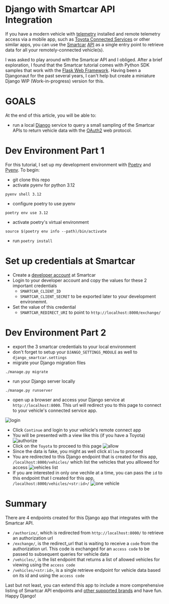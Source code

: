 # Django with Smartcar API Integration

If you have a modern vehicle with [telemetry](https://en.wikipedia.org/wiki/Telemetry) installed and remote telemetry access via a mobile app, such as [Toyota Connected Services](https://www.toyota.com/connected-services/) or other similar apps, you can use the [Smartcar](http://smartcar.com) [API](https://github.com/smartcar/python-sdk/tree/master) as a single entry point to retrieve data
for all your remotely-connected vehicle(s).

I was asked to play around with the Smartcar API and I obliged. After a brief exploration, I found
that the Smartcar tutorial comes with Python SDK samples that work with the [Flask Web Framework](https://flask.palletsprojects.com/en/3.0.x/).  Having been a Djangonaut for the past several years, I can't help but create a miniature Django WIP (Work-in-progress) version for this.

# GOALS
At the end of this article, you will be able to:
- run a local [Django](http://djangoproject.com) service to query a small sampling of the Smartcar APIs to return vehicle data with the [OAuth2](https://testdriven.io/blog/oauth-python/) web protocol.

# Dev Environment Part 1
For this tutorial, I set up my development environment with [Poetry](https://python-poetry.org/docs/) and [Pyenv](https://github.com/pyenv).
To begin:

- git clone this repo
- activate pyenv for python 3.12
```
pyenv shell 3.12
```
- configure poetry to use pyenv
```
poetry env use 3.12
```
- activate poetry's virtual environment
```
source $(poetry env info --path)/bin/activate
```
- run `poetry install`

# Set up credentials at Smartcar
- Create a [developer account](https://dashboard.smartcar.com/signup) at Smartcar
- Login to your developer account and copy the values for these 2 important credentials
   - `SMARTCAR_CLIENT_ID`
   - `SMARTCAR_CLIENT_SECRET`
to be exported later to your development environemnt.
- Set the value of this credential 
   - `SMARTCAR_REDIRECT_URI`
   to point to `http://localhost:8000/exchange/`

# Dev Environment Part 2
- export the 3 smartcar credentials to your local environment
- don't forget to setup your `DJANGO_SETTINGS_MODULE` as well to `django_smartcar.settings`
- migrate your Django migration files
```
./manage.py migrate
```
- run your Django server locally
```
./manage.py runserver
```
- open up a browser and access your Django service at `http://localhost:8000`. This url will redirect you to this page to connect to your vehicle's connected service app.

![login](https://i.postimg.cc/L4xb3HvF/2024-07-07-15-53-39.jpg)
- Click `Continue` and login to your vehicle's remote connect app
- You will be presented with a view like this (if you have a Toyota)
![authorize](https://i.postimg.cc/mgr0CP79/2024-07-07-15-57-20.jpg)
- Click on the `Toyota` to proceed to this page
![allow](https://i.postimg.cc/cJcy1k6Z/2024-07-07-16-02-35.jpg)
- Since the data is fake, you might as well click `Allow` to proceed
- You are redirected to this Django endpoint that is created for this app, `/localhost:8000/vehicles/` which list the vehicles that you alllowed for access
![vehicles list](https://i.postimg.cc/MGbDKSGG/2024-07-07-16-08-39.jpg)
- If you are interested in only one vechile at a time, you can pass the `id` to this endpoint that I created for this app, `/localhost:8000/vehicles/<str:id>/`
![one vehicle](https://i.postimg.cc/D0qjsXvq/2024-07-07-16-11-56.jpg)

# Summary
There are 4 endpoints created for this Django app that integrates with the Smartcar API.
- `/authorize/`, which is redirected from `http://localhost:8000/` to retrieve an authorization url
- `/exchange/`,  is the redirect_url that is waiting to receive a `code` from the authorization url. This code is exchanged for an `access code` to be passed to subsequent queries for vehicle data
- `/vehicles/`, is the list endpoint that returns a list of allowed vehicles for viewing using the `access code` 
- `/vehicles/<str:id>`, is a single retrieve endpoint for vehicle data based on its id and using the `access code`

Last but not least, you can extend this app to include a more comprehensive listing of Smartcar API endpoints and [other supported brands](https://smartcar.com/product/compatible-vehicles) and have fun. Happy Django! 

